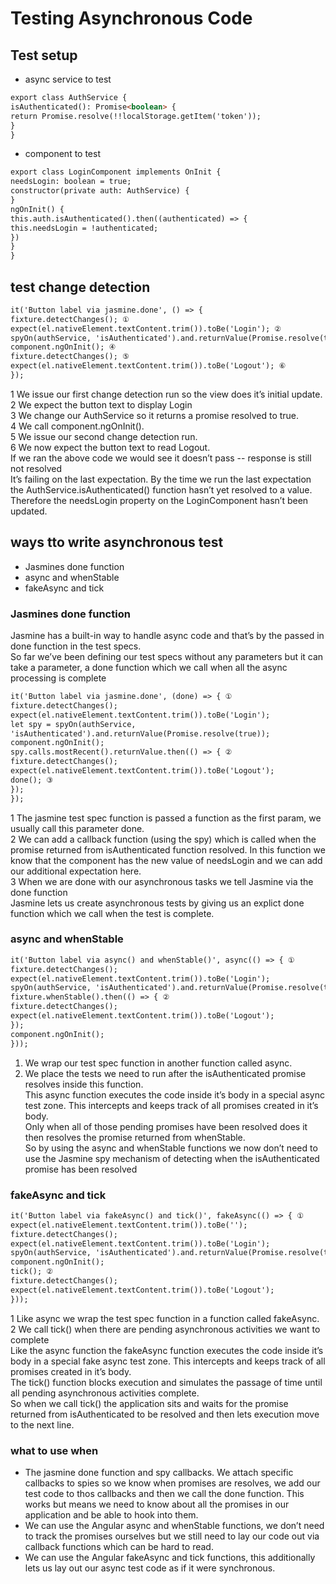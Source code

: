 # Testing Asynchronous Code
## Test setup
* async service to test
```markdown
export class AuthService {
isAuthenticated(): Promise<boolean> {
return Promise.resolve(!!localStorage.getItem('token'));
}
}
```
* component to test
```markdown
export class LoginComponent implements OnInit {
needsLogin: boolean = true;
constructor(private auth: AuthService) {
}
ngOnInit() {
this.auth.isAuthenticated().then((authenticated) => {
this.needsLogin = !authenticated;
})
}
}
```
## test change detection
```markdown
it('Button label via jasmine.done', () => {
fixture.detectChanges(); ①
expect(el.nativeElement.textContent.trim()).toBe('Login'); ②
spyOn(authService, 'isAuthenticated').and.returnValue(Promise.resolve(true)); ③
component.ngOnInit(); ④
fixture.detectChanges(); ⑤
expect(el.nativeElement.textContent.trim()).toBe('Logout'); ⑥
});
```
1 We issue our first change detection run so the view does it’s initial update.<br/>
2 We expect the button text to display Login <br/>
3 We change our AuthService so it returns a promise resolved to true. <br/>
4 We call component.ngOnInit(). <br/>
5 We issue our second change detection run. <br/>
6 We now expect the button text to read Logout. <br/>
If we ran the above code we would see it doesn’t pass -- response is still not resolved
<br/>It’s failing on the last expectation. By the time we run the last expectation the
AuthService.isAuthenticated() function hasn’t yet resolved to a value. Therefore the needsLogin
property on the LoginComponent hasn’t been updated.
## ways tto write asynchronous test
* Jasmines done function
* async and whenStable
* fakeAsync and tick
### Jasmines done function
Jasmine has a built-in way to handle async code and that’s by the passed in done function in the test
specs.<br/>
So far we’ve been defining our test specs without any parameters but it can take a parameter, a
done function which we call when all the async processing is complete <br/>
```markdown
it('Button label via jasmine.done', (done) => { ①
fixture.detectChanges();
expect(el.nativeElement.textContent.trim()).toBe('Login');
let spy = spyOn(authService,
'isAuthenticated').and.returnValue(Promise.resolve(true));
component.ngOnInit();
spy.calls.mostRecent().returnValue.then(() => { ②
fixture.detectChanges();
expect(el.nativeElement.textContent.trim()).toBe('Logout');
done(); ③
});
});
```
1 The jasmine test spec function is passed a function as the first param, we usually call this
parameter done.<br/>
2 We can add a callback function (using the spy) which is called when the promise returned from
isAuthenticated function resolved. In this function we know that the component has the new
value of needsLogin and we can add our additional expectation here. <br/>
3 When we are done with our asynchronous tasks we tell Jasmine via the done function <br/>
Jasmine lets us create asynchronous tests by giving us an explict done function which we call when
the test is complete.
### async and whenStable
```markdown
it('Button label via async() and whenStable()', async(() => { ①
fixture.detectChanges();
expect(el.nativeElement.textContent.trim()).toBe('Login');
spyOn(authService, 'isAuthenticated').and.returnValue(Promise.resolve(true));
fixture.whenStable().then(() => { ②
fixture.detectChanges();
expect(el.nativeElement.textContent.trim()).toBe('Logout');
});
component.ngOnInit();
}));
```
1. We wrap our test spec function in another function called async. <br/>
2. We place the tests we need to run after the isAuthenticated promise resolves inside this
function. <br/>
This async function executes the code inside it’s body in a special async test zone. This intercepts
and keeps track of all promises created in it’s body. <br/>
Only when all of those pending promises have been resolved does it then resolves the promise
returned from whenStable. <br/>
So by using the async and whenStable functions we now don’t need to use the Jasmine spy
mechanism of detecting when the isAuthenticated promise has been resolved<br/>
### fakeAsync and tick
```markdown
it('Button label via fakeAsync() and tick()', fakeAsync(() => { ①
expect(el.nativeElement.textContent.trim()).toBe('');
fixture.detectChanges();
expect(el.nativeElement.textContent.trim()).toBe('Login');
spyOn(authService, 'isAuthenticated').and.returnValue(Promise.resolve(true));
component.ngOnInit();
tick(); ②
fixture.detectChanges();
expect(el.nativeElement.textContent.trim()).toBe('Logout');
}));
```
1 Like async we wrap the test spec function in a function called fakeAsync.<br/>
2 We call tick() when there are pending asynchronous activities we want to complete <br/>
Like the async function the fakeAsync function executes the code inside it’s body in a special fake
async test zone. This intercepts and keeps track of all promises created in it’s body.<br/>
The tick() function blocks execution and simulates the passage of time until all pending
asynchronous activities complete.<br/>
So when we call tick() the application sits and waits for the promise returned from
isAuthenticated to be resolved and then lets execution move to the next line.<br/>
### what to use when
* The jasmine done function and spy callbacks. We attach specific callbacks to spies so we know when
promises are resolves, we add our test code to thos callbacks and then we call the done function.
This works but means we need to know about all the promises in our application and be able to
hook into them.<br/>
* We can use the Angular async and whenStable functions, we don’t need to track the promises
ourselves but we still need to lay our code out via callback functions which can be hard to read.<br/>
* We can use the Angular fakeAsync and tick functions, this additionally lets us lay out our async test
code as if it were synchronous.<br/>
